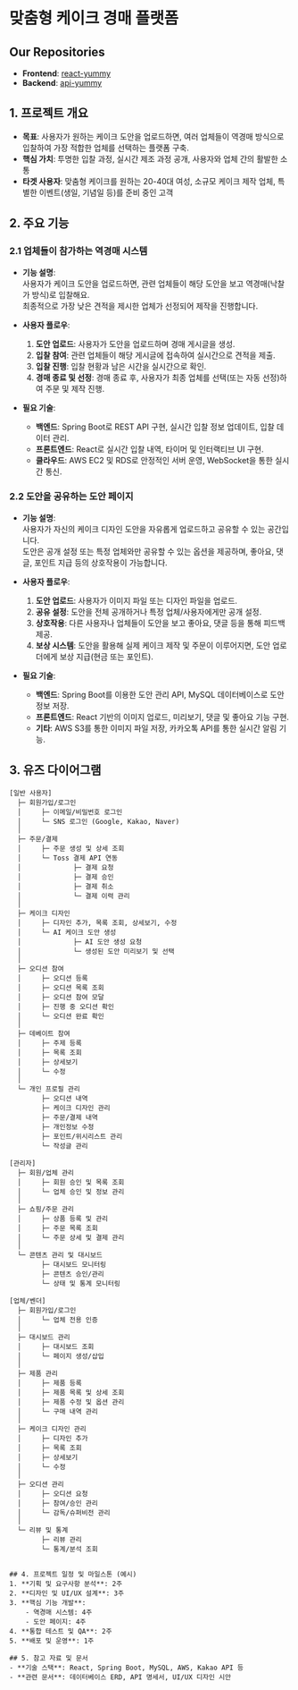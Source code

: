 # 맞춤형 케이크 경매 플랫폼

## Our Repositories
- **Frontend**: [react-yummy](https://github.com/YUMMY-Cake-Project/react-yummy)
- **Backend**: [api-yummy](https://github.com/YUMMY-Cake-Project/api-yummy)
  
## 1. 프로젝트 개요
- **목표**: 사용자가 원하는 케이크 도안을 업로드하면, 여러 업체들이 역경매 방식으로 입찰하여 가장 적합한 업체를 선택하는 플랫폼 구축.
- **핵심 가치**: 투명한 입찰 과정, 실시간 제조 과정 공개, 사용자와 업체 간의 활발한 소통
- **타겟 사용자**: 맞춤형 케이크를 원하는 20-40대 여성, 소규모 케이크 제작 업체, 특별한 이벤트(생일, 기념일 등)를 준비 중인 고객

## 2. 주요 기능

### 2.1 업체들이 참가하는 역경매 시스템
- **기능 설명**:  
  사용자가 케이크 도안을 업로드하면, 관련 업체들이 해당 도안을 보고 역경매(낙찰가 방식)로 입찰해요.  
  최종적으로 가장 낮은 견적을 제시한 업체가 선정되어 제작을 진행합니다.

- **사용자 플로우**:
  1. **도안 업로드**: 사용자가 도안을 업로드하며 경매 게시글을 생성.
  2. **입찰 참여**: 관련 업체들이 해당 게시글에 접속하여 실시간으로 견적을 제출.
  3. **입찰 진행**: 입찰 현황과 남은 시간을 실시간으로 확인.
  4. **경매 종료 및 선정**: 경매 종료 후, 사용자가 최종 업체를 선택(또는 자동 선정)하여 주문 및 제작 진행.

- **필요 기술**:
  - **백엔드**: Spring Boot로 REST API 구현, 실시간 입찰 정보 업데이트, 입찰 데이터 관리.
  - **프론트엔드**: React로 실시간 입찰 내역, 타이머 및 인터랙티브 UI 구현.
  - **클라우드**: AWS EC2 및 RDS로 안정적인 서버 운영, WebSocket을 통한 실시간 통신.

### 2.2 도안을 공유하는 도안 페이지
- **기능 설명**:  
  사용자가 자신의 케이크 디자인 도안을 자유롭게 업로드하고 공유할 수 있는 공간입니다.  
  도안은 공개 설정 또는 특정 업체와만 공유할 수 있는 옵션을 제공하며, 좋아요, 댓글, 포인트 지급 등의 상호작용이 가능합니다.

- **사용자 플로우**:
  1. **도안 업로드**: 사용자가 이미지 파일 또는 디자인 파일을 업로드.
  2. **공유 설정**: 도안을 전체 공개하거나 특정 업체/사용자에게만 공개 설정.
  3. **상호작용**: 다른 사용자나 업체들이 도안을 보고 좋아요, 댓글 등을 통해 피드백 제공.
  4. **보상 시스템**: 도안을 활용해 실제 케이크 제작 및 주문이 이루어지면, 도안 업로더에게 보상 지급(현금 또는 포인트).

- **필요 기술**:
  - **백엔드**: Spring Boot를 이용한 도안 관리 API, MySQL 데이터베이스로 도안 정보 저장.
  - **프론트엔드**: React 기반의 이미지 업로드, 미리보기, 댓글 및 좋아요 기능 구현.
  - **기타**: AWS S3를 통한 이미지 파일 저장, 카카오톡 API를 통한 실시간 알림 기능.

## 3. 유즈 다이어그램
```plaintext
[일반 사용자]
  ├─ 회원가입/로그인
  │     ├─ 이메일/비밀번호 로그인
  │     └─ SNS 로그인 (Google, Kakao, Naver)
  │
  ├─ 주문/결제
  │     ├─ 주문 생성 및 상세 조회
  │     └─ Toss 결제 API 연동
  │             ├─ 결제 요청
  │             ├─ 결제 승인
  │             ├─ 결제 취소
  │             └─ 결제 이력 관리
  │
  ├─ 케이크 디자인
  │     ├─ 디자인 추가, 목록 조회, 상세보기, 수정
  │     └─ AI 케이크 도안 생성
  │             ├─ AI 도안 생성 요청
  │             └─ 생성된 도안 미리보기 및 선택
  │
  ├─ 오디션 참여
  │     ├─ 오디션 등록
  │     ├─ 오디션 목록 조회
  │     ├─ 오디션 참여 모달
  │     ├─ 진행 중 오디션 확인
  │     └─ 오디션 완료 확인
  │
  ├─ 데베이트 참여
  │     ├─ 주제 등록
  │     ├─ 목록 조회
  │     ├─ 상세보기
  │     └─ 수정
  │
  └─ 개인 프로필 관리
        ├─ 오디션 내역
        ├─ 케이크 디자인 관리
        ├─ 주문/결제 내역
        ├─ 개인정보 수정
        ├─ 포인트/위시리스트 관리
        └─ 작성글 관리

[관리자]
  ├─ 회원/업체 관리
  │     ├─ 회원 승인 및 목록 조회
  │     └─ 업체 승인 및 정보 관리
  │
  ├─ 쇼핑/주문 관리
  │     ├─ 상품 등록 및 관리
  │     ├─ 주문 목록 조회
  │     └─ 주문 상세 및 결제 관리
  │
  └─ 콘텐츠 관리 및 대시보드
        ├─ 대시보드 모니터링
        ├─ 콘텐츠 승인/관리
        └─ 상태 및 통계 모니터링

[업체/벤더]
  ├─ 회원가입/로그인
  │     └─ 업체 전용 인증
  │
  ├─ 대시보드 관리
  │     ├─ 대시보드 조회
  │     └─ 페이지 생성/삽입
  │
  ├─ 제품 관리
  │     ├─ 제품 등록
  │     ├─ 제품 목록 및 상세 조회
  │     ├─ 제품 수정 및 옵션 관리
  │     └─ 구매 내역 관리
  │
  ├─ 케이크 디자인 관리
  │     ├─ 디자인 추가
  │     ├─ 목록 조회
  │     ├─ 상세보기
  │     └─ 수정
  │
  ├─ 오디션 관리
  │     ├─ 오디션 요청
  │     ├─ 참여/승인 관리
  │     └─ 감독/슈퍼비전 관리
  │
  └─ 리뷰 및 통계
        ├─ 리뷰 관리
        └─ 통계/분석 조회


## 4. 프로젝트 일정 및 마일스톤 (예시)
1. **기획 및 요구사항 분석**: 2주
2. **디자인 및 UI/UX 설계**: 3주
3. **핵심 기능 개발**:
    - 역경매 시스템: 4주
    - 도안 페이지: 4주
4. **통합 테스트 및 QA**: 2주
5. **배포 및 운영**: 1주

## 5. 참고 자료 및 문서
- **기술 스택**: React, Spring Boot, MySQL, AWS, Kakao API 등
- **관련 문서**: 데이터베이스 ERD, API 명세서, UI/UX 디자인 시안
